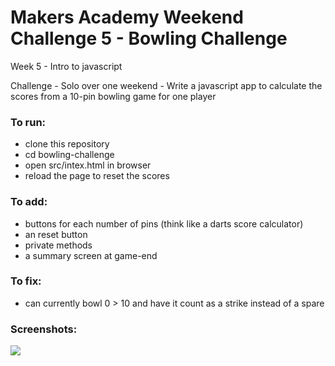 # Makers Academy Weekend Challenge 5 - Bowling Challenge

Week 5 - Intro to javascript

Challenge - Solo over one weekend - Write a javascript app to calculate the scores from a 10-pin bowling game for one player

### To run:
- clone this repository
- cd bowling-challenge
- open src/intex.html in browser
- reload the page to reset the scores

### To add:
- buttons for each number of pins (think like a darts score calculator)
- an reset button
- private methods
- a summary screen at game-end

### To fix:
- can currently bowl 0 > 10 and have it count as a strike instead of a spare


### Screenshots:

![](https://i.imgur.com/iD2ud2R.png)
